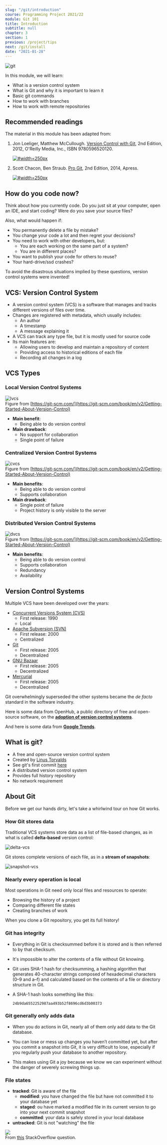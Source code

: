 ```yaml
---
slug: "/git/introduction"
course: Programming Project 2021/22
module: Git 101
title: Introduction
subtitle: null
chapter: 3
section: 1
previous: /project/tips
next: /git/install
date: "2021-01-28"
---
```


![git](https://upload.wikimedia.org/wikipedia/commons/thumb/e/e0/Git-logo.svg/1280px-Git-logo.svg.png)

In this module, we will learn:

- What is a version control system
- What is Git and why it is important to learn it
- Basic git commands
- How to work with branches
- How to work with remote repositories

## Recommended readings

The material in this module has been adapted from:

1. Jon Loeliger, Matthew McCullough. [Version Control with Git](https://ubz-primo.hosted.exlibrisgroup.com/permalink/f/pok0fm/39UBZ_ALMA_DS51260607810001241), 2nd Edition, 2012, O'Reilly Media, Inc., ISBN 9780596520120.

   [![](https://images-na.ssl-images-amazon.com/images/I/51NrKTQmjgL._SX379_BO1,204,203,200_.jpg "#width=250px")](https://ubz-primo.hosted.exlibrisgroup.com/permalink/f/pok0fm/39UBZ_ALMA_DS51260607810001241)

2. Scott Chacon, Ben Straub. [Pro Git](https://git-scm.com/book/en/v2), 2nd Edition, 2014, Apress.

   [![](https://git-scm.com/images/progit2.png "#width=250px")](https://git-scm.com/book/en/v2)

## How do you code now?

Think about how you currently code. Do you just sit at your computer, open an IDE, and start coding?
Were do you save your source files?

Also, what would happen if:

- You permanently delete a file by mistake?
- You change your code a lot and then regret your decisions?
- You need to work with other developers, but:
  - You are each working on the same part of a system?
  - You are in different places?
- You want to publish your code for others to reuse?
- Your hard-drive/ssd crashes?

To avoid the disastrous situations implied by these questions, version control systems were invented!

## VCS: Version Control System

- A version control system (VCS) is a software that manages and tracks different versions of files over time.
- Changes are registered with metadata, which usually includes:
  - An author
  - A timestamp
  - A message explaining it
- A VCS can track any type file, but it is mostly used for source code
- Its main features are:
  - Allowing users to develop and maintain a repository of content
  - Providing access to historical editions of each file
  - Recording all changes in a log

## VCS Types

### Local Version Control Systems

![lvcs](https://git-scm.com/book/en/v2/images/local.png)  
Figure from [https://git-scm.com/](https://git-scm.com/book/en/v2/Getting-Started-About-Version-Control)

- **Main benefit**: 
  - Being able to do version control
- **Main drawback**: 
  - No support for collaboration
  - Single point of failure

### Centralized Version Control Systems
  
![cvcs](https://git-scm.com/book/en/v2/images/centralized.png)  
Figure from [https://git-scm.com/](https://git-scm.com/book/en/v2/Getting-Started-About-Version-Control)

- **Main benefits**: 
  - Being able to do version control
  - Supports collaboration
- **Main drawback**: 
  - Single point of failure
  - Project history is only visible to the server

### Distributed Version Control Systems

![dvcs](https://git-scm.com/book/en/v2/images/distributed.png)  
Figure from [https://git-scm.com/](https://git-scm.com/book/en/v2/Getting-Started-About-Version-Control)

- **Main benefits**: 
  - Being able to do version control
  - Supports collaboration
  - Redundancy
  - Availability

## Version Control Systems

Multiple VCS have been developed over the years:

- [Concurrent Versions System (CVS)](https://en.wikipedia.org/wiki/Concurrent_Versions_System)
  - First release: 1990
  - Local
- [Apache Subversion (SVN)](https://en.wikipedia.org/wiki/Apache_Subversion) 
  - First release: 2000
  - Centralized
- [Git](https://en.wikipedia.org/wiki/Git) 
  - First release: 2005
  - Decentralized
- [GNU Bazaar](https://en.wikipedia.org/wiki/GNU_Bazaar) 
  - First release: 2005
  - Decentralized
- [Mercurial](https://en.wikipedia.org/wiki/Mercurial) 
  - First release: 2005
  - Decentralized

Git overwhelmingly superseded the other systems became the *de facto* standard in the software industry. 

Here is some data from OpenHub, a public directory of free and open-source software, on the **[adoption of version control systems](https://www.openhub.net/repositories/compare)**.

And here is some data from **[Google Trends](https://trends.google.com/trends/explore?date=all&q=%2Fm%2F05vqwg,%2Fm%2F012ct9,%2Fm%2F08441_)**.

## What is git?

- A free and open-source version control system
- Created by [Linus Torvalds](https://en.wikipedia.org/wiki/Linus_Torvalds)
- See git's first commit [here](https://github.com/git/git/commit/e83c5163316f89bfbde7d9ab23ca2e25604af290)
- A distributed version control system
- Provides full history repository
- No network requirement

## About Git

Before we get our hands dirty, let's take a whirlwind tour on how Git works.

### How Git stores data

Traditional VCS systems store data as a list of file-based changes, as in what is called **delta-based** version control:

![delta-vcs](https://git-scm.com/book/en/v2/images/deltas.png)

Git stores complete versions of each file, as in a **stream of snapshots**:

![snapshot-vcs](https://git-scm.com/book/en/v2/images/snapshots.png)

### Nearly every operation is local

Most operations in Git need only local files and resources to operate:
- Browsing the history of a project
- Comparing different file states
- Creating branches of work

When you clone a Git repository, you get its full history!

### Git has integrity

- Everything in Git is checksummed before it is stored and is then referred to by that checksum.

- It's impossible to alter the contents of a file without Git knowing.

- Git uses SHA-1 hash for checksumming, a hashing algorithm that generates 40-character strings composed of hexadecimal characters (0–9 and a–f) and calculated based on the contents of a file or directory structure in Git. 

- A SHA-1 hash looks something like this:  
    ```
    24b9da6552252987aa493b52f8696cd6d3b00373
    ```

### Git generally only adds data

- When you do actions in Git, nearly all of them only add data to the Git database. 

- You can lose or mess up changes you haven’t committed yet, but after you commit a snapshot into Git, it is very difficult to lose, especially if you regularly push your database to another repository.

- This makes using Git a joy because we know we can experiment without the danger of severely screwing things up.

### File states
- **tracked**: Git is aware of the file
  - **modified**: you have changed the file but have not committed it to your database yet
  - **staged**: ou have marked a modified file in its current version to go into your next commit snapshot
  - **committed**: your data is safely stored in your local database
- **untracked**: Git is not "watching" the file

![](https://i.stack.imgur.com/kslSd.png)  
From [this](https://stackoverflow.com/questions/55877484/is-committed-and-unmodified-the-same) StackOverflow question.
<!-- ![states](https://git-scm.com/book/en/v2/images/areas.png) -->